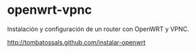 openwrt-vpnc
============

Instalación y configuración de un router con OpenWRT y VPNC.

http://tombatossals.github.com/instalar-openwrt
